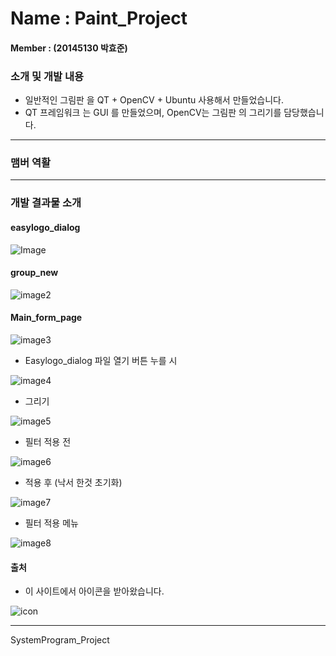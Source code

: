 # Name : Paint_Project

#### Member : (20145130 박효준)

### 소개 및 개발 내용

- 일반적인 그림판 을 QT + OpenCV + Ubuntu  사용해서 만들었습니다.
- QT 프레임워크 는 GUI 를 만들었으며, OpenCV는 그림판 의 그리기를 담당했습니다.

------
### 맴버 역활
------

### 개발 결과물 소개

#### easylogo_dialog 

![Image](./output/image/N1.PNG)



#### group_new 

![image2](./output/image/N2.PNG)

#### Main_form_page

![image3](./output/image/N3.PNG)

- Easylogo_dialog 파일 열기 버튼 누를 시

![image4](./output/image/N4.PNG)

- 그리기 

![image5](./output/image/N5.PNG)

- 필터 적용 전

![image6](./output/image/N6.PNG)

- 적용 후 (낙서 한것 초기화)

![image7](./output/image/N7.PNG)

- 필터 적용 메뉴

![image8](./output/image/N8.PNG)

#### 출처

- 이 사이트에서 아이콘을 받아왔습니다.

![icon](./Main/image/Copyright.PNG)

------

SystemProgram_Project
